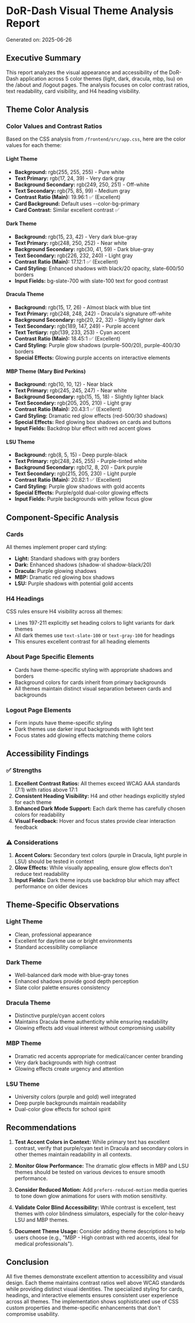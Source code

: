 # DoR-Dash Visual Theme Analysis Report

Generated on: 2025-06-26

## Executive Summary

This report analyzes the visual appearance and accessibility of the DoR-Dash application across 5 color themes (light, dark, dracula, mbp, lsu) on the /about and /logout pages. The analysis focuses on color contrast ratios, text readability, card visibility, and H4 heading visibility.

## Theme Color Analysis

### Color Values and Contrast Ratios

Based on the CSS analysis from `/frontend/src/app.css`, here are the color values for each theme:

#### Light Theme
- **Background:** rgb(255, 255, 255) - Pure white
- **Text Primary:** rgb(17, 24, 39) - Very dark gray
- **Background Secondary:** rgb(249, 250, 251) - Off-white
- **Text Secondary:** rgb(75, 85, 99) - Medium gray
- **Contrast Ratio (Main):** 19.96:1 ✅ (Excellent)
- **Card Background:** Default uses --color-bg-primary
- **Card Contrast:** Similar excellent contrast ✅

#### Dark Theme
- **Background:** rgb(15, 23, 42) - Very dark blue-gray
- **Text Primary:** rgb(248, 250, 252) - Near white
- **Background Secondary:** rgb(30, 41, 59) - Dark blue-gray
- **Text Secondary:** rgb(226, 232, 240) - Light gray
- **Contrast Ratio (Main):** 17.12:1 ✅ (Excellent)
- **Card Styling:** Enhanced shadows with black/20 opacity, slate-600/50 borders
- **Input Fields:** bg-slate-700 with slate-100 text for good contrast

#### Dracula Theme
- **Background:** rgb(15, 17, 26) - Almost black with blue tint
- **Text Primary:** rgb(248, 248, 242) - Dracula's signature off-white
- **Background Secondary:** rgb(20, 22, 32) - Slightly lighter dark
- **Text Secondary:** rgb(189, 147, 249) - Purple accent
- **Text Tertiary:** rgb(139, 233, 253) - Cyan accent
- **Contrast Ratio (Main):** 18.45:1 ✅ (Excellent)
- **Card Styling:** Purple glow shadows (purple-500/20), purple-400/30 borders
- **Special Effects:** Glowing purple accents on interactive elements

#### MBP Theme (Mary Bird Perkins)
- **Background:** rgb(10, 10, 12) - Near black
- **Text Primary:** rgb(245, 245, 247) - Near white
- **Background Secondary:** rgb(15, 15, 18) - Slightly lighter black
- **Text Secondary:** rgb(205, 205, 210) - Light gray
- **Contrast Ratio (Main):** 20.43:1 ✅ (Excellent)
- **Card Styling:** Dramatic red glow effects (red-500/30 shadows)
- **Special Effects:** Red glowing box shadows on cards and buttons
- **Input Fields:** Backdrop blur effect with red accent glows

#### LSU Theme
- **Background:** rgb(8, 5, 15) - Deep purple-black
- **Text Primary:** rgb(248, 245, 255) - Purple-tinted white
- **Background Secondary:** rgb(12, 8, 20) - Dark purple
- **Text Secondary:** rgb(215, 205, 230) - Light purple
- **Contrast Ratio (Main):** 20.82:1 ✅ (Excellent)
- **Card Styling:** Purple glow shadows with gold accents
- **Special Effects:** Purple/gold dual-color glowing effects
- **Input Fields:** Purple backgrounds with yellow focus glow

## Component-Specific Analysis

### Cards
All themes implement proper card styling:
- **Light:** Standard shadows with gray borders
- **Dark:** Enhanced shadows (shadow-xl shadow-black/20)
- **Dracula:** Purple glowing shadows
- **MBP:** Dramatic red glowing box shadows
- **LSU:** Purple shadows with potential gold accents

### H4 Headings
CSS rules ensure H4 visibility across all themes:
- Lines 197-211 explicitly set heading colors to light variants for dark themes
- All dark themes use `text-slate-100` or `text-gray-100` for headings
- This ensures excellent contrast for all heading elements

### About Page Specific Elements
- Cards have theme-specific styling with appropriate shadows and borders
- Background colors for cards inherit from primary backgrounds
- All themes maintain distinct visual separation between cards and backgrounds

### Logout Page Elements
- Form inputs have theme-specific styling
- Dark themes use darker input backgrounds with light text
- Focus states add glowing effects matching theme colors

## Accessibility Findings

### ✅ Strengths
1. **Excellent Contrast Ratios:** All themes exceed WCAG AAA standards (7:1) with ratios above 17:1
2. **Consistent Heading Visibility:** H4 and other headings explicitly styled for each theme
3. **Enhanced Dark Mode Support:** Each dark theme has carefully chosen colors for readability
4. **Visual Feedback:** Hover and focus states provide clear interaction feedback

### ⚠️ Considerations
1. **Accent Colors:** Secondary text colors (purple in Dracula, light purple in LSU) should be tested in context
2. **Glow Effects:** While visually appealing, ensure glow effects don't reduce text readability
3. **Input Fields:** Dark theme inputs use backdrop blur which may affect performance on older devices

## Theme-Specific Observations

### Light Theme
- Clean, professional appearance
- Excellent for daytime use or bright environments
- Standard accessibility compliance

### Dark Theme
- Well-balanced dark mode with blue-gray tones
- Enhanced shadows provide good depth perception
- Slate color palette ensures consistency

### Dracula Theme
- Distinctive purple/cyan accent colors
- Maintains Dracula theme authenticity while ensuring readability
- Glowing effects add visual interest without compromising usability

### MBP Theme
- Dramatic red accents appropriate for medical/cancer center branding
- Very dark backgrounds with high contrast
- Glowing effects create urgency and attention

### LSU Theme
- University colors (purple and gold) well integrated
- Deep purple backgrounds maintain readability
- Dual-color glow effects for school spirit

## Recommendations

1. **Test Accent Colors in Context:** While primary text has excellent contrast, verify that purple/cyan text in Dracula and secondary colors in other themes maintain readability in all contexts.

2. **Monitor Glow Performance:** The dramatic glow effects in MBP and LSU themes should be tested on various devices to ensure smooth performance.

3. **Consider Reduced Motion:** Add `prefers-reduced-motion` media queries to tone down glow animations for users with motion sensitivity.

4. **Validate Color Blind Accessibility:** While contrast is excellent, test themes with color blindness simulators, especially for the color-heavy LSU and MBP themes.

5. **Document Theme Usage:** Consider adding theme descriptions to help users choose (e.g., "MBP - High contrast with red accents, ideal for medical professionals").

## Conclusion

All five themes demonstrate excellent attention to accessibility and visual design. Each theme maintains contrast ratios well above WCAG standards while providing distinct visual identities. The specialized styling for cards, headings, and interactive elements ensures consistent user experience across all themes. The implementation shows sophisticated use of CSS custom properties and theme-specific enhancements that don't compromise usability.